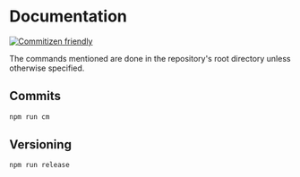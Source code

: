 # Documentation

[![Commitizen friendly](https://img.shields.io/badge/commitizen-friendly-brightgreen.svg)](http://commitizen.github.io/cz-cli/)

The commands mentioned are done in the repository's root directory unless otherwise specified.

## Commits

```bash
npm run cm
```

## Versioning

```bash
npm run release
```
